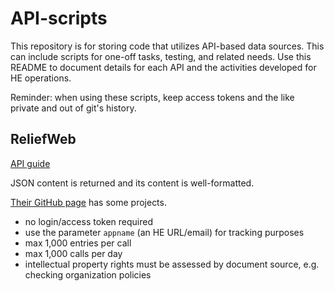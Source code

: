 # API-scripts

This repository is for storing code that utilizes API-based data sources. This can include scripts for one-off tasks, testing, and related needs. Use this README to document details for each API and the activities developed for HE operations.

Reminder: when using these scripts, keep access tokens and the like private and out of git's history.

## ReliefWeb

[API guide](https://reliefweb.int/help/api)

JSON content is returned and its content is well-formatted.

[Their GitHub page](https://github.com/reliefweb) has some projects.

- no login/access token required
- use the parameter `appname` (an HE URL/email) for tracking purposes
- max 1,000 entries per call
- max 1,000 calls per day
- intellectual property rights must be assessed by document source, e.g. checking organization policies
